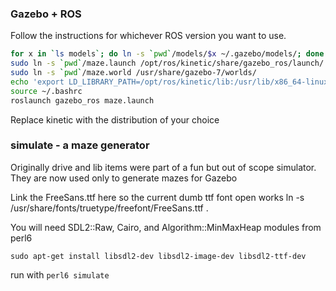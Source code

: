 
### Gazebo + ROS

Follow the instructions for whichever ROS version you want to use.
```bash
for x in `ls models`; do ln -s `pwd`/models/$x ~/.gazebo/models/; done
sudo ln -s `pwd`/maze.launch /opt/ros/kinetic/share/gazebo_ros/launch/
sudo ln -s `pwd`/maze.world /usr/share/gazebo-7/worlds/
echo 'export LD_LIBRARY_PATH=/opt/ros/kinetic/lib:/usr/lib/x86_64-linux-gnu/gazebo-7/plugins' >> ~/.bashrc
source ~/.bashrc
roslaunch gazebo_ros maze.launch
```
Replace kinetic with the distribution of your choice

### simulate - a maze generator

Originally drive and lib items were part of a fun but out of scope simulator.  They are now used only to generate mazes for Gazebo

Link the FreeSans.ttf here so the current dumb ttf font open works
    ln -s /usr/share/fonts/truetype/freefont/FreeSans.ttf .

You will need SDL2::Raw, Cairo, and Algorithm::MinMaxHeap modules from perl6

    sudo apt-get install libsdl2-dev libsdl2-image-dev libsdl2-ttf-dev

run with `perl6 simulate`
